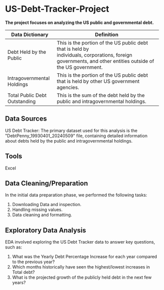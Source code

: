 # US-Debt-Tracker-Project

**The project focuses on analyzing the US public and governmental debt.**

|Data Dictionary|Definition|
|----------|----------|
|Debt Held by the Public|This is the portion of the US public debt that is held by individuals, corporations, foreign governments, and other entities outside of the US government.|
|Intragovernmental Holdings|This is the portion of the US public debt that is held by other US government agencies.|
|Total Public Debt Outstanding|This is the sum of the debt held by the public and intragovernmental holdings.|

## Data Sources

US Debt Tracker: The primary dataset used for this analysis is the "DebtPenny_19930401_20240509" file, containing detailed information about debts held by the public and intragovernmental holdings.

## Tools

Excel

## Data Cleaning/Preparation

In the initial data preparation phase, we performed the following tasks:

1. Downloading Data and inspection.
2. Handling missing values.
3. Data cleaning and formatting.


## Exploratory Data Analysis

EDA involved exploring the US Debt Tracker data to answer key questions, such as:

1. What was the Yearly Debt Percentage Increase for each year compared to the previous year?
2. Which months historically have seen the highest/lowest increases in Total debt?
3. What is the projected growth of the publicly held debt in the next few years?







